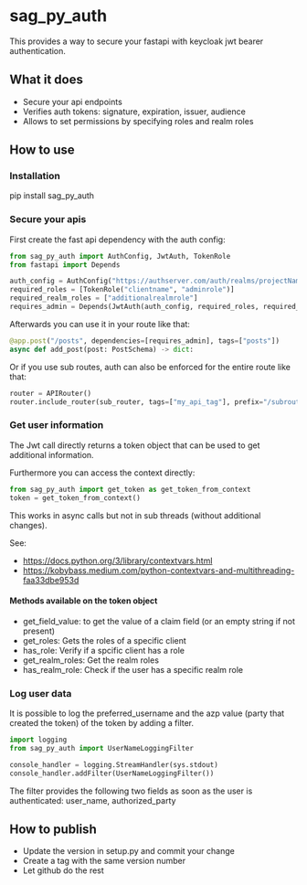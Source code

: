 # sag_py_auth

This provides a way to secure your fastapi with keycloak jwt bearer authentication.

## What it does
* Secure your api endpoints
* Verifies auth tokens: signature, expiration, issuer, audience
* Allows to set permissions by specifying roles and realm roles

## How to use

### Installation

pip install sag_py_auth

### Secure your apis

First create the fast api dependency with the auth config:
```python
from sag_py_auth import AuthConfig, JwtAuth, TokenRole
from fastapi import Depends

auth_config = AuthConfig("https://authserver.com/auth/realms/projectName", "myaudience")
required_roles = [TokenRole("clientname", "adminrole")]
required_realm_roles = ["additionalrealmrole"]
requires_admin = Depends(JwtAuth(auth_config, required_roles, required_realm_roles))
```

Afterwards you can use it in your route like that:

```python
@app.post("/posts", dependencies=[requires_admin], tags=["posts"])
async def add_post(post: PostSchema) -> dict:
```

Or if you use sub routes, auth can also be enforced for the entire route like that:

```python
router = APIRouter()
router.include_router(sub_router, tags=["my_api_tag"], prefix="/subroute",dependencies=[requires_admin])
```

### Get user information

The Jwt call directly returns a token object that can be used to get additional information.

Furthermore you can access the context directly:
```python
from sag_py_auth import get_token as get_token_from_context
token = get_token_from_context()
```

This works in async calls but not in sub threads (without additional changes).

See:
* https://docs.python.org/3/library/contextvars.html
* https://kobybass.medium.com/python-contextvars-and-multithreading-faa33dbe953d

#### Methods available on the token object

* get_field_value: to get the value of a claim field (or an empty string if not present)
* get_roles: Gets the roles of a specific client
* has_role: Verify if a spcific client has a role
* get_realm_roles: Get the realm roles
* has_realm_role: Check if the user has a specific realm role


### Log user data

It is possible to log the preferred_username and the azp value (party that created the token) of the token by adding a filter.

```python
import logging
from sag_py_auth import UserNameLoggingFilter

console_handler = logging.StreamHandler(sys.stdout)
console_handler.addFilter(UserNameLoggingFilter())

```

The filter provides the following two fields as soon as the user is authenticated: user_name, authorized_party

## How to publish

* Update the version in setup.py and commit your change
* Create a tag with the same version number
* Let github do the rest
